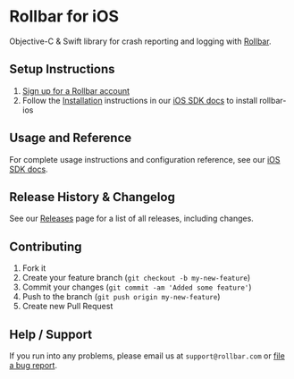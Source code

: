 # Rollbar for iOS

Objective-C & Swift library for crash reporting and logging with [Rollbar](https://rollbar.com).

## Setup Instructions

1. [Sign up for a Rollbar account](https://rollbar.com/signup)
2. Follow the [Installation](https://docs.rollbar.com/docs/ios#section-installation) instructions in our [iOS SDK docs](https://docs.rollbar.com/docs/ios) to install rollbar-ios

## Usage and Reference

For complete usage instructions and configuration reference, see our [iOS SDK docs](https://docs.rollbar.com/docs/ios).
  
## Release History & Changelog

See our [Releases](https://github.com/rollbar/rollbar-ios/releases) page for a list of all releases, including changes.

## Contributing

1. Fork it
2. Create your feature branch (`git checkout -b my-new-feature`)
3. Commit your changes (`git commit -am 'Added some feature'`)
4. Push to the branch (`git push origin my-new-feature`)
5. Create new Pull Request

## Help / Support

If you run into any problems, please email us at `support@rollbar.com` or [file a bug report](https://github.com/rollbar/rollbar-ios/issues/new).
